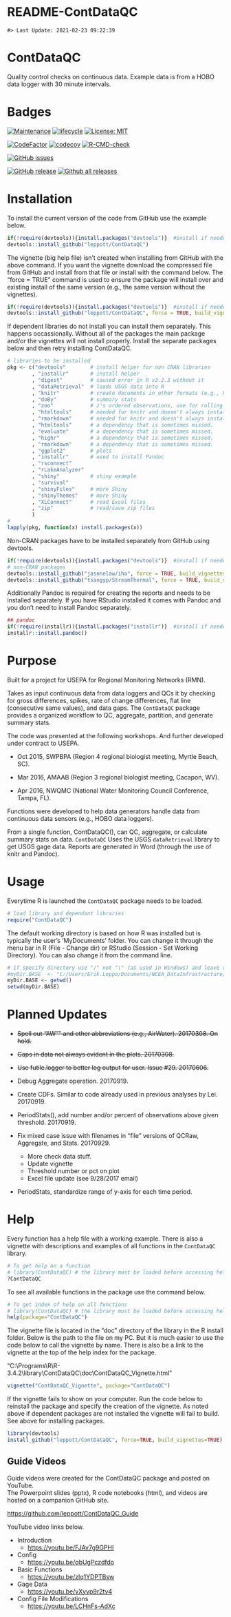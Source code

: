 README-ContDataQC
================

<!-- README.md is generated from README.Rmd. Please edit that file -->

    #> Last Update: 2021-02-23 09:22:39

# ContDataQC

Quality control checks on continuous data. Example data is from a HOBO
data logger with 30 minute intervals.

# Badges

[![Maintenance](https://img.shields.io/badge/Maintained%3F-yes-green.svg)](https://GitHub.com/leppott/ContDataQC/graphs/commit-activity)
[![lifecycle](https://img.shields.io/badge/lifecycle-stable-green.svg)](https://www.tidyverse.org/lifecycle/#stable)
[![License:
MIT](https://img.shields.io/badge/license-MIT-blue.svg)](https://cran.r-project.org/web/licenses/MIT)

[![CodeFactor](https://www.codefactor.io/repository/github/leppott/ContDataQC/badge)](https://www.codefactor.io/repository/github/leppott/ContDataQC)
[![codecov](https://codecov.io/gh/leppott/ContDataQC/branch/master/graph/badge.svg)](https://codecov.io/gh/leppott/ContDataQC)
[![R-CMD-check](https://github.com/leppott/ContDataQC/workflows/R-CMD-check/badge.svg)](https://github.com/leppott/ContDataQC/actions)

[![GitHub
issues](https://img.shields.io/github/issues/leppott/ContDataQC.svg)](https://GitHub.com/leppott/ContDataQC/issues/)

[![GitHub
release](https://img.shields.io/github/release/leppott/ContDataQC.svg)](https://GitHub.com/leppott/ContDataQC/releases/)
[![Github all
releases](https://img.shields.io/github/downloads/leppott/ContDataQC/total.svg)](https://GitHub.com/leppott/ContDataQC/releases/)

# Installation

To install the current version of the code from GitHub use the example
below.

``` r
if(!require(devtools)){install.packages("devtools")}  #install if needed
devtools::install_github("leppott/ContDataQC")
```

The vignette (big help file) isn’t created when installing from GitHub
with the above command. If you want the vignette download the compressed
file from GitHub and install from that file or install with the command
below. The “force = TRUE” command is used to ensure the package will
install over and existing install of the same version (e.g., the same
version without the vignettes).

``` r
if(!require(devtools)){install.packages("devtools")}  #install if needed
devtools::install_github("leppott/ContDataQC", force = TRUE, build_vignettes = TRUE)
```

If dependent libraries do not install you can install them separately.
This happens occassionally. Without all of the packages the main package
and/or the vignettes will not install properly. Install the separate
packages below and then retry installing ContDataQC.

``` r
# libraries to be installed
pkg <- c("devtools"        # install helper for non CRAN libraries
        , "installr"       # install helper
        , "digest"         # caused error in R v3.2.3 without it
        , "dataRetrieval"  # loads USGS data into R
        , "knitr"          # create documents in other formats (e.g., PDF or Word)
        , "doBy"           # summary stats
        , "zoo"            # z's ordered observations, use for rolling sd calc
        , "htmltools"      # needed for knitr and doesn't always install properly with Pandoc
        , "rmarkdown"      # needed for knitr and doesn't always install properly with Pandoc
        , "htmltools"      # a dependency that is sometimes missed.
        , "evaluate"       # a dependency that is sometimes missed.
        , "highr"          # a dependency that is sometimes missed.
        , "rmarkdown"      # a dependency that is sometimes missed.
        , "ggplot2"        # plots
        , "installr"       # used to install Pandoc
        , "rsconnect"
        , "rLakeAnalyzer"
        , "shiny"          # shiny example
        , "survival"
        , "shinyFiles"     # more Shiny
        , "shinyThemes"    # more Shiny
        , "XLConnect"      # read Excel files
        , "zip"            # read/save zip files
        )
#
lapply(pkg, function(x) install.packages(x))
```

Non-CRAN packages have to be installed separately from GitHub using
devtools.

``` r
if(!require(devtools)){install.packages("devtools")}  #install if needed
# non-CRAN packages
devtools::install_github("jasonelaw/iha", force = TRUE, build_vignettes = TRUE)
devtools::install_github("tsangyp/StreamThermal", force = TRUE, build_vignettes = TRUE)
```

Additionally Pandoc is required for creating the reports and needs to be
installed separately. If you have RStudio installed it comes with Pandoc
and you don’t need to install Pandoc separately.

``` r
## pandoc
if(!require(installr)){install.packages("installr")}  #install if needed
installr::install.pandoc()
```

# Purpose

Built for a project for USEPA for Regional Monitoring Networks (RMN).

Takes as input continuous data from data loggers and QCs it by checking
for gross differences, spikes, rate of change differences, flat line
(consecutive same values), and data gaps. The `ContDataQC` package
provides a organized workflow to QC, aggregate, partition, and generate
summary stats.

The code was presented at the following workshops. And further developed
under contract to USEPA.

-   Oct 2015, SWPBPA (Region 4 regional biologist meeting, Myrtle Beach,
    SC).

-   Mar 2016, AMAAB (Region 3 regional biologist meeting, Cacapon, WV).

-   Apr 2016, NWQMC (National Water Monitoring Council Conference,
    Tampa, FL).

Functions were developed to help data generators handle data from
continuous data sensors (e.g., HOBO data loggers).

From a single function, ContDataQC(), can QC, aggregate, or calculate
summary stats on data. `ContDataQC` Uses the USGS `dataRetrieval`
library to get USGS gage data. Reports are generated in Word (through
the use of knitr and Pandoc).

# Usage

Everytime R is launched the `ContDataQC` package needs to be loaded.

``` r
# load library and dependant libraries
require("ContDataQC")
```

The default working directory is based on how R was installed but is
typically the user’s ‘MyDocuments’ folder. You can change it through the
menu bar in R (File - Change dir) or RStudio (Session - Set Working
Directory). You can also change it from the command line.

``` r
# if specify directory use "/" not "\" (as used in Windows) and leave off final "/" (example below).
#myDir.BASE  <- "C:/Users/Erik.Leppo/Documents/NCEA_DataInfrastructure/Erik"
myDir.BASE <- getwd()
setwd(myDir.BASE)
```

# Planned Updates

-   ~~Spell out “AW”" and other abbreviations (e.g.,
    AirWater). 20170308. On hold.~~

-   ~~Gaps in data not always evident in the plots. 20170308.~~

-   ~~Use futile.logger to better log output for user. Issue
    \#29. 20170606.~~

-   Debug Aggregate operation. 20170919.

-   Create CDFs. Similar to code already used in previous analyses by
    Lei. 20170919.

-   PeriodStats(), add number and/or percent of observations above given
    threshold. 20170919.

-   Fix mixed case issue with filenames in “file” versions of QCRaw,
    Aggregate, and Stats. 20170929.

    -   More check data stuff.
    -   Update vignette
    -   Threshold number or pct on plot
    -   Excel file update (see 9/28/2017 email)

-   PeriodStats, standardize range of y-axis for each time period.

# Help

Every function has a help file with a working example. There is also a
vignette with descriptions and examples of all functions in the
`ContDataQC` library.

``` r
# To get help on a function
# library(ContDataQC) # the library must be loaded before accessing help
?ContDataQC
```

To see all available functions in the package use the command below.

``` r
# To get index of help on all functions
# library(ContDataQC) # the library must be loaded before accessing help
help(package="ContDataQC")
```

The vignette file is located in the “doc” directory of the library in
the R install folder. Below is the path to the file on my PC. But it is
much easier to use the code below to call the vignette by name. There is
also be a link to the vignette at the top of the help index for the
package.

“C:\\Programs\\R\\R-3.4.2\\library\\ContDataQC\\doc\\ContDataQC\_Vignette.html”

``` r
vignette("ContDataQC_Vignette", package="ContDataQC")
```

If the vignette fails to show on your computer. Run the code below to
reinstall the package and specify the creation of the vignette. As noted
above if dependent packages are not installed the vignette will fail to
build. See above for installing packages.

``` r
library(devtools)
install_github("leppott/ContDataQC", force=TRUE, build_vignettes=TRUE)
```

## Guide Videos

Guide videos were created for the ContDataQC package and posted on
YouTube.  
The Powerpoint slides (pptx), R code notebooks (html), and videos are
hosted on a companion GitHub site.

<https://github.com/leppott/ContDataQC_Guide>

YouTube video links below.

-   Introduction
    -   <https://youtu.be/FJAv7g9GPHI>
-   Config
    -   <https://youtu.be/qbUgPczdfdo>
-   Basic Functions
    -   <https://youtu.be/zlq1YDPTBsw>
-   Gage Data
    -   <https://youtu.be/vXyvp9r2tv4>
-   Config File Modifications
    -   <https://youtu.be/LCHnFs-AdXc>
